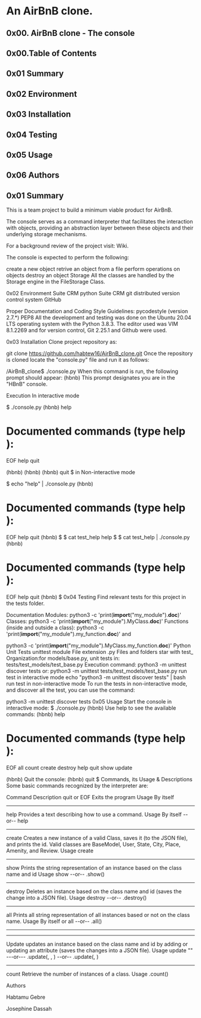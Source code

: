# An AirBnB clone.

## 0x00. AirBnB clone - The console
## 0x00.Table of Contents
## 0x01 Summary
## 0x02 Environment
## 0x03 Installation
## 0x04 Testing
## 0x05 Usage
## 0x06 Authors
## 0x01 Summary
This is a team project to build a minimum viable product for AirBnB.

The console serves as a command interpreter that facilitates the interaction with objects, providing an abstraction layer between these objects and their underlying storage mechanisms.

For a background review of the project visit: Wiki.

The console is expected to perform the following:

create a new object
retrive an object from a file
perform operations on objects
destroy an object
Storage
All the classes are handled by the Storage engine in the FileStorage Class.

0x02 Environment
Suite CRM python Suite CRM git distributed version control system GitHub

Proper Documentation and Coding Style Guidelines:
pycodestyle (version 2.7.*)
PEP8
All the development and testing was done on the Ubuntu 20.04 LTS operating system with the Python 3.8.3. The editor used was VIM 8.1.2269 and for version control, Git 2.25.1 and Github were used.

0x03 Installation
Clone project repository as:

git clone https://github.com/habtew16/AirBnB_clone.git
Once the repository is cloned locate the "console.py" file and run it as follows:

/AirBnB_clone$ ./console.py When this command is run, the following prompt should appear: (hbnb) This prompt designates you are in the "HBnB" console.

Execution
In interactive mode

$ ./console.py
(hbnb) help

Documented commands (type help <topic>):
========================================
EOF  help  quit

(hbnb)
(hbnb)
(hbnb) quit
$
in Non-interactive mode

$ echo "help" | ./console.py
(hbnb)

Documented commands (type help <topic>):
========================================
EOF  help  quit
(hbnb)
$
$ cat test_help
help
$
$ cat test_help | ./console.py
(hbnb)

Documented commands (type help <topic>):
========================================
EOF  help  quit
(hbnb)
$
0x04 Testing
Find relevant tests for this project in the tests folder.

Documentation
Modules:
python3 -c 'print(__import__("my_module").__doc__)'
Classes:
python3 -c 'print(__import__("my_module").MyClass.__doc__)'
Functions (inside and outside a class):
python3 -c 'print(__import__("my_module").my_function.__doc__)'
and

python3 -c 'print(__import__("my_module").MyClass.my_function.__doc__)'
Python Unit Tests
unittest module
File extension .py
Files and folders star with test_
Organization:for models/base.py, unit tests in: tests/test_models/test_base.py
Execution command: python3 -m unittest discover tests
or: python3 -m unittest tests/test_models/test_base.py
run test in interactive mode
echo "python3 -m unittest discover tests" | bash
run test in non-interactive mode
To run the tests in non-interactive mode, and discover all the test, you can use the command:

python3 -m unittest discover tests
0x05 Usage
Start the console in interactive mode:
$ ./console.py
(hbnb)
Use help to see the available commands:
(hbnb) help

Documented commands (type help <topic>):
========================================
EOF  all  count  create  destroy  help  quit  show  update

(hbnb)
Quit the console:
(hbnb) quit
$
Commands, its Usage & Descriptions
Some basic commands recognized by the interpreter are:

Command	Description
quit or EOF	Exits the program
Usage	By itself
-----	-----
help	Provides a text describing how to use a command.
Usage	By itself --or-- help <command>
-----	-----
create	Creates a new instance of a valid Class, saves it (to the JSON file), and prints the id. Valid classes are BaseModel, User, State, City, Place, Amenity, and Review.
Usage	create <class name>
-----	-----
show	Prints the string representation of an instance based on the class name and id
Usage	show <class name> <id> --or-- <class name>.show(<id>)
-----	-----
destroy	Deletes an instance based on the class name and id (saves the change into a JSON file).
Usage	destroy <class name> <id> --or-- .destroy()
-----	-----
all	Prints all string representation of all instances based or not on the class name.
Usage	By itself or all <class name> --or-- <class name>.all()
-----	-----
-----	-----
Update updates an instance based on the class name and id by adding or updating an attribute (saves the changes into a JSON file).
Usage	update <class name> <id> <attribute name> "<attribute value>" ---or--- <class name>.update(<id>, <attribute name>, <attribute value>) --or-- <class name>.update(<id>, <dictionary representation>)
-----	-----
count	Retrieve the number of instances of a class.
Usage	<class name>.count()

Authors

Habtamu Gebre

Josephine Dassah
